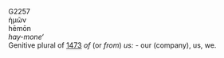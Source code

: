 G2257  
ἡμῶν  
hēmōn  
*hay-mone‘*  
Genitive plural of [1473](g1473) *of* (or *from*) *us:* - our (company),
us, we.  

